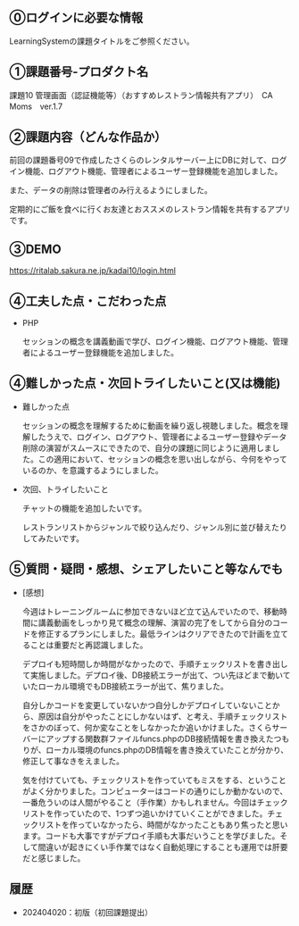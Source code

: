 ## ⓪ログインに必要な情報
LearningSystemの課題タイトルをご参照ください。


## ①課題番号-プロダクト名
課題10 管理画面（認証機能等）（おすすめレストラン情報共有アプリ）　CA Moms　ver.1.7

## ②課題内容（どんな作品か）
前回の課題番号09で作成したさくらのレンタルサーバー上にDBに対して、ログイン機能、ログアウト機能、管理者によるユーザー登録機能を追加しました。

また、データの削除は管理者のみ行えるようにしました。

定期的にご飯を食べに行くお友達とおススメのレストラン情報を共有するアプリです。

## ③DEMO
https://ritalab.sakura.ne.jp/kadai10/login.html

## ④工夫した点・こだわった点
- PHP

  セッションの概念を講義動画で学び、ログイン機能、ログアウト機能、管理者によるユーザー登録機能を追加しました。
 

## ④難しかった点・次回トライしたいこと(又は機能)
- 難しかった点

  セッションの概念を理解するために動画を繰り返し視聴しました。概念を理解したうえで、ログイン、ログアウト、管理者によるユーザー登録やデータ削除の演習がスムースにできたので、自分の課題に同じように適用しました。この適用において、セッションの概念を思い出しながら、今何をやっているのか、を意識するようにしました。


- 次回、トライしたいこと

  チャットの機能を追加したいです。

  レストランリストからジャンルで絞り込んだり、ジャンル別に並び替えたりしてみたいです。

 
## ⑤質問・疑問・感想、シェアしたいこと等なんでも
- [感想]

  今週はトレーニングルームに参加できないほど立て込んでいたので、移動時間に講義動画をしっかり見て概念の理解、演習の完了をしてから自分のコードを修正するプランにしました。最低ラインはクリアできたので計画を立てることは重要だと再認識しました。

  デプロイも短時間しか時間がなかったので、手順チェックリストを書き出して実施しました。デプロイ後、DB接続エラーが出て、つい先ほどまで動いていたローカル環境でもDB接続エラーが出て、焦りました。

  自分しかコードを変更していないかつ自分しかデプロイしていないことから、原因は自分がやったことにしかないはず、と考え、手順チェックリストをさかのぼって、何か変なことをしなかったか追いかけました。さくらサーバーにアップする関数群ファイルfuncs.phpのDB接続情報を書き換えたつもりが、ローカル環境のfuncs.phpのDB情報を書き換えていたことが分かり、修正して事なきをえました。
  
  気を付けていても、チェックリストを作っていてもミスをする、ということがよく分かりました。コンピューターはコードの通りにしか動かないので、一番危ういのは人間がやること（手作業）かもしれません。今回はチェックリストを作っていたので、1つずつ追いかけていくことができました。チェックリストを作っていなかったら、時間がなかったこともあり焦ったと思います。コードも大事ですがデプロイ手順も大事だいうことを学びました。そして間違いが起きにくい手作業ではなく自動処理にすることも運用では肝要だと感じました。
   
  
## 履歴
- 202404020：初版（初回課題提出）

